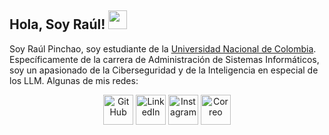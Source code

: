 ## Hola, Soy Raúl! <img src="https://raw.githubusercontent.com/aemmadi/aemmadi/master/wave.gif" width="30">

Soy Raúl Pinchao, soy estudiante de la [Universidad Nacional de Colombia](https://unal.edu.co/). Específicamente de la carrera de Administración de Sistemas Informáticos, soy un apasionado de la Ciberseguridad y de la Inteligencia en especial de los LLM. Algunas de mis redes:


<p align="center">
  <a href="https://github.com/jpinchao">
    <picture>
      <source media="(prefers-color-scheme: dark)" srcset="https://cdn.simpleicons.org/github/white">
      <img alt="GitHub" title="GitHub" height="48" width="48" src="https://cdn.simpleicons.org/github"></picture></a>
  <a href="https://www.linkedin.com/in/jose-pinchao">
    <img alt="LinkedIn" title="LinkedIn" height="48" width="48" src="https://cdn.simpleicons.org/linkedin"></a>
<a href="https://www.instagram.com/raul__pc/">
    <img alt="Instagram" title="Instagram" height="48" width="48" src="https://cdn.simpleicons.org/instagram"></a>
    <a href="mailto:josepinchao1995@gmail.com">
        <img alt="Correo" title="Correo" height="48" width="48" src="https://cdn.simpleicons.org/gmail"></a>
</p>
